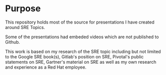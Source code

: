 # Purpose

This repository holds most of the source for presentations I have created around SRE Topics.

Some of the presentations had embeded videos which are not published to Github.

This work is based on my research of the SRE topic including but not limited to the Google SRE book(s), Gitlab's position on SRE, Pivotal's public statements on SRE, Gartner's material on SRE as well as my own research and experience as a Red Hat employee.

